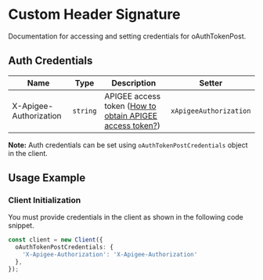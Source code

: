 
# Custom Header Signature



Documentation for accessing and setting credentials for oAuthTokenPost.

## Auth Credentials

| Name | Type | Description | Setter |
|  --- | --- | --- | --- |
| X-Apigee-Authorization | `string` | APIGEE access token ([How to obtain APIGEE access token?](page:guided-walkthrough/walkthrough1)) | `xApigeeAuthorization` |



**Note:** Auth credentials can be set using `oAuthTokenPostCredentials` object in the client.

## Usage Example

### Client Initialization

You must provide credentials in the client as shown in the following code snippet.

```ts
const client = new Client({
  oAuthTokenPostCredentials: {
    'X-Apigee-Authorization': 'X-Apigee-Authorization'
  },
});
```


